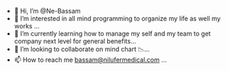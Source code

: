 - 👋 Hi, I’m @Ne-Bassam
- 👀 I’m interested in all mind programming to organize my life as well my works ...
- 🌱 I’m currently learning how to manage my self and my team to get company next level for general benefits...
- 💞️ I’m looking to collaborate on mind chart 📉...
- 📫 How to reach me bassam@nilufermedical.com ...

<!---
Ne-Bassam/Ne-Bassam is a ✨ special ✨ repository because its `README.md` (this file) appears on your GitHub profile.
You can click the Preview link to take a look at your changes.
--->
